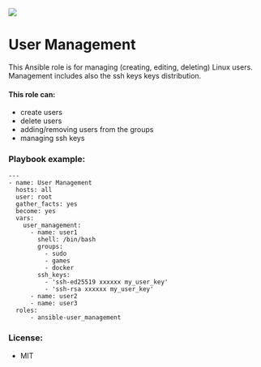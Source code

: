 [![](https://github.com/MonolithProjects/ansible-user_management/workflows/Test%20build/badge.svg?branch=master)](https://github.com/MonolithProjects/ansible-user_management/actions)  

# User Management
This Ansible role is for managing (creating, editing, deleting) Linux users.
Management includes also the ssh keys keys distribution.

#### This role can:
- create users
- delete users
- adding/removing users from the groups
- managing ssh keys

### Playbook example:
```
---
- name: User Management
  hosts: all
  user: root
  gather_facts: yes
  become: yes
  vars:
    user_management:
      - name: user1
        shell: /bin/bash
        groups:
          - sudo
          - games
          - docker
        ssh_keys:
          - 'ssh-ed25519 xxxxxx my_user_key'
          - 'ssh-rsa xxxxxx my_user_key'
      - name: user2
      - name: user3
  roles:
      - ansible-user_management
```

### License:
- MIT  
